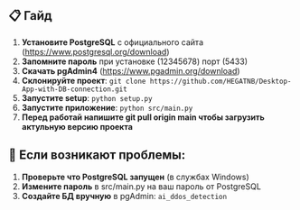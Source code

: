 ## 📋 Гайд
1. **Установите PostgreSQL** с официального сайта (https://www.postgresql.org/download)
2. **Запомните пароль** при установке (12345678) порт (5433)
3. **Скачать pgAdmin4** (https://www.pgadmin.org/download)
4. **Склонируйте проект**: `git clone https://github.com/HEGATNB/Desktop-App-with-DB-connection.git`
5. **Запустите setup**: `python setup.py`
6. **Запустите приложение**: `python src/main.py`
7. **Перед работай напишите git pull origin main чтобы загрузить актульную версию проекта**
## 🔧 Если возникают проблемы:

1. **Проверьте что PostgreSQL запущен** (в службах Windows)
2. **Измените пароль** в src/main.py на ваш пароль от PostgreSQL
3. **Создайте БД вручную** в pgAdmin: `ai_ddos_detection`
